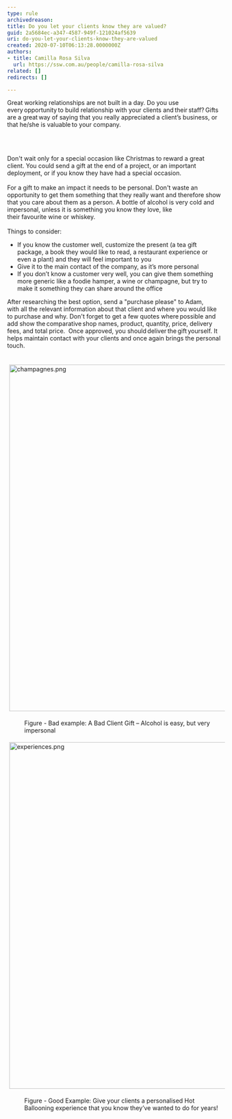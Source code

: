 ```yaml
---
type: rule
archivedreason: 
title: Do you let your clients know they are valued?
guid: 2a5684ec-a347-4587-949f-121024af5639
uri: do-you-let-your-clients-know-they-are-valued
created: 2020-07-10T06:13:28.0000000Z
authors:
- title: Camilla Rosa Silva
  url: https://ssw.com.au/people/camilla-rosa-silva
related: []
redirects: []

---
```



<p>​Great working relationships are not built in a day. Do you use every opportunity to build relationship with your clients and their staff? Gifts are a great way of saying that you really appreciated a client’s business, or that he/she is valuable to&#160;your company.&#160;​​​<br></p>
<br><excerpt class='endintro'></excerpt><br>
<p>​Don't wait&#160;only&#160;for a special occasion like Christmas to reward a great client. You could send a gift at the end of a project, or an important deployment, or if you know they have had a special occasion.&#160;<br> &#160;<br>For a gift to make an impact it needs to be personal. Don't waste an opportunity to get them something that they really want and therefore show that you care about them as a person.&#160;A bottle of alcohol&#160;is very cold and impersonal, unless it is something you know they love, like their&#160;favourite&#160;wine or whiskey.&#160;<br> &#160;<br>Things to consider&#58;&#160;<br></p><ul><li>If you know the customer well, customize the present (a tea gift package, a book they would like to read, a restaurant experience or even a plant) and they will feel important to you&#160;</li><li>Give it to the main contact of the company, as it’s more personal&#160;</li><li>If you don’t know a customer very well, you can give them something more generic like a foodie hamper, a wine or champagne, but try to make it something they can share around the office&#160;<br></li></ul><div class="ssw15-rteElement-ContentBlock-SSW-Only">After researching the best option, send a &quot;purchase please&quot; to Adam, with&#160;all&#160;the relevant information about that client and where you would like to purchase and why. Don't forget to get a few quotes where possible and add show the comparative shop names, product, quantity, price, delivery fees, and total price.&#160;&#160;Once approved, you should deliver the gift yourself. It helps maintain contact with your clients and once again brings the personal touch. &#160;<br></div> ​
<dl class="ssw15-rteElement-ImageArea">
   <img src="/SiteAssets/let-your-clients-know-they-are-valued/champagnes.png" alt="champagnes.png" style="margin&#58;5px;width&#58;808px;" />
</dl><div><dd class="ssw15-rteElement-FigureBad">Figure - Bad example&#58;&#160;A Bad Client Gift – Alcohol is easy, but very impersonal​<br></dd><dl class="ssw15-rteElement-ImageArea">
 <img src="/SiteAssets/let-your-clients-know-they-are-valued/experiences.png" alt="experiences.png" style="margin&#58;5px;width&#58;808px;" />     </dl>
   
</div><dl class="ssw15-rteElement-ImageArea"><dd class="ssw15-rteElement-FigureGood">​​Figure - Good Example&#58; Give your clients&#160;a personalised Hot Ballooning&#160;experience that&#160;you know they’ve wanted to do for years!&#160;</dd>​<br></dl>


